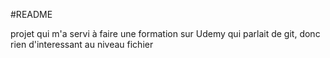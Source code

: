 #README

projet qui m'a servi à faire une formation sur Udemy qui parlait de git, donc rien d'interessant au niveau fichier
